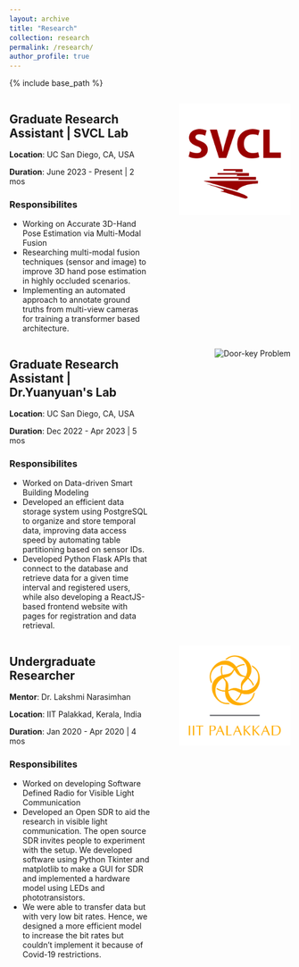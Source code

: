 ```yaml
---
layout: archive
title: "Research"
collection: research
permalink: /research/
author_profile: true
---
```


{% include base_path %}

<div style="display: flex;">
  <div style="flex: 1;">
    <h2>Graduate Research Assistant | SVCL Lab</h2>
    <p><b>Location</b>: UC San Diego, CA, USA</p>
    <p><b>Duration</b>: June 2023 - Present | 2 mos</p>
    <h3>Responsibilites</h3>
    <ul>
        <li>Working on Accurate 3D-Hand Pose Estimation via Multi-Modal Fusion</li>
        <li>Researching multi-modal fusion techniques (sensor and image) to improve 3D hand pose estimation in highly occluded scenarios.</li>
        <li>Implementing an automated approach to annotate ground truths from multi-view cameras for training a transformer based architecture.</li>
    </ul>
  </div>
  <div style="flex: 1;">
    <p align="right">
      <img src="../images/svcl.png" alt="Door-key Problem" width="200" />
    </p>
  </div>
</div>


<div style="display: flex;">
  <div style="flex: 1;">
    <h2>Graduate Research Assistant | Dr.Yuanyuan's Lab</h2>
    <p><b>Location</b>: UC San Diego, CA, USA</p>
    <p><b>Duration</b>: Dec 2022 - Apr 2023 | 5 mos</p>
    <h3>Responsibilites</h3>
    <ul>
        <li>Worked on Data-driven Smart Building Modeling</li>
        <li>Developed an efficient data storage system using PostgreSQL to organize and store temporal data, improving data access speed by automating table partitioning based on sensor IDs.</li>
        <li>Developed Python Flask APIs that connect to the database and retrieve data for a given time interval and registered users, while also developing a ReactJS-based frontend website with pages for registration and data retrieval.</li>
    </ul>
  </div>
  <div style="flex: 1;">
    <p align="right">
      <img src="../images/UCSanDiego.png" alt="Door-key Problem" width="200" />
    </p>
  </div>
</div>

<div style="display: flex;">
  <div style="flex: 1;">
    <h2>Undergraduate Researcher</h2>
    <p><b>Mentor</b>: Dr. Lakshmi Narasimhan</p>
    <p><b>Location</b>: IIT Palakkad, Kerala, India</p>
    <p><b>Duration</b>: Jan 2020 - Apr 2020 | 4 mos</p>
    <h3>Responsibilites</h3>
    <ul>
        <li>Worked on developing Software Defined Radio for Visible Light Communication</li>
        <li> Developed an Open SDR to aid the research in visible light communication. The open source SDR invites people to experiment with the setup. We developed software using Python Tkinter and matplotlib to make a GUI for SDR and implemented a hardware model using LEDs and phototransistors.</li>
        <li>We were able to transfer data but with very low bit rates. Hence, we designed a more efficient model to increase the bit rates but couldn’t implement it because of Covid-19 restrictions.</li>
    </ul>
  </div>
  <div style="flex: 1;">
    <p align="right">
      <img src="../images/iitpkd.png" alt="Door-key Problem" width="200" />
    </p>
  </div>
</div>
